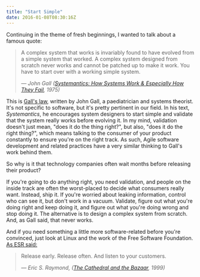 ```yaml
---
title: "Start Simple"
date: 2016-01-08T08:30:16Z
---
```


Continuing in the theme of fresh beginnings, I wanted to talk about a famous quote:

> A complex system that works is invariably found to have evolved from a simple system that worked. A complex system designed from scratch never works and cannot be patched up to make it work. You have to start over with a working simple system.
>
> <cite>— John Gall ([Systemantics: How Systems Work & Especially How They Fail][], 1975)</cite>

<!--more-->

This is [Gall's law][], written by John Gall, a paediatrician and systems theorist. It's not specific to software, but it's pretty pertinent in our field. In his text, *Systemantics*, he encourages system designers to start simple and validate that the system really works before evolving it. In my mind, validation doesn't just mean, "does it do the thing right?", but also, "does it do the right thing?", which means talking to the consumer of your product constantly to ensure you're on the right track. As such, Agile software development and related practices have a very similar thinking to Gall's work behind them.

So why is it that technology companies often wait months before releasing their product?

If you're going to do anything right, you need validation, and people on the inside track are often the worst-placed to decide what consumers really want. Instead, ship it. If you're worried about leaking information, control who can see it, but don't work in a vacuum. Validate, figure out what you're doing right and keep doing it, and figure out what you're doing wrong and stop doing it. The alternative is to design a complex system from scratch. And, as Gall said, that never works.

And if you need something a little more software-related before you're convinced, just look at Linux and the work of the Free Software Foundation. [As ESR said:][The Cathedral and the Bazaar: Release Early, Release Often]

> Release early. Release often. And listen to your customers.
>
> <cite>— Eric S. Raymond, ([The Cathedral and the Bazaar][], 1999)</cite>

[Gall's law]: https://en.wikipedia.org/wiki/John_Gall_%28author%29#Gall.27s_law
[Systemantics: How Systems Work & Especially How They Fail]: http://www.amazon.co.uk/gp/product/0812906748/ref=as_li_tl?ie=UTF8&camp=1634&creative=19450&creativeASIN=0812906748&linkCode=as2&tag=monospamonolo-21
[The Cathedral and the Bazaar]: http://www.amazon.co.uk/gp/product/0596001088/ref=as_li_tl?ie=UTF8&camp=1634&creative=19450&creativeASIN=0596001088&linkCode=as2&tag=monospamonolo-21
[The Cathedral and the Bazaar: Release Early, Release Often]: http://www.catb.org/esr/writings/homesteading/cathedral-bazaar/ar01s04.html
